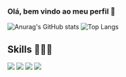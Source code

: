 ### Olá, bem vindo ao meu perfil 👋


![Anurag's GitHub stats](https://github-readme-stats.vercel.app/api?username=lucasceciliano&show_icons=true&theme=codeSTACKr)
![Top Langs](https://github-readme-stats.vercel.app/api/top-langs/?username=lucasceciliano&layout=compact&theme=codeSTACKr)

##
## Skills 🧑🏻‍💻

![]( https://img.shields.io/badge/JavaScript-F7DF1E?style=for-the-badge&logo=javascript&logoColor=black )
![]( https://img.shields.io/badge/TypeScript-007ACC?style=for-the-badge&logo=typescript&logoColor=white )
![]( https://img.shields.io/badge/React-20232A?style=for-the-badge&logo=react&logoColor=61DAFB )
![]( https://img.shields.io/badge/React_Native-20232A?style=for-the-badge&logo=react&logoColor=61DAFB )
          
  



